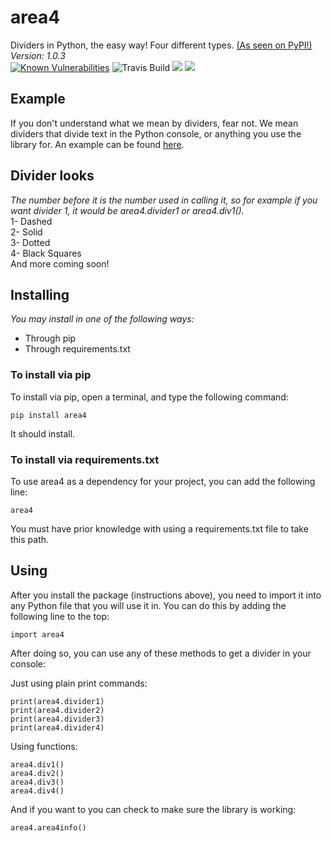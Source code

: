 # area4
Dividers in Python, the easy way!  Four different types.  [(As seen on PyPI!)](https://pypi.org/project/area4)  
*Version: 1.0.3*  
[![Known Vulnerabilities](https://snyk.io/test/github/RDIL/area4/badge.svg?targetFile=requirements.txt)](https://snyk.io/test/github/RDIL/area4?targetFile=requirements.txt) ![Travis Build](https://travis-ci.com/RDIL/area4.svg?branch=master) ![](https://img.shields.io/badge/license-MIT-orange.svg) [![](https://img.shields.io/badge/pypi-1.0.2-purple.svg)](https://pypi.org/project/area4)  

## Example  
If you don't understand what we mean by dividers, fear not.  We mean dividers that divide text in the Python console, or anything you use the library for.  An example can be found [here](https://repl.it/@jumbocakeyumyum/area4tests).  

## Divider looks  
*The number before it is the number used in calling it, so for example if you want divider 1, it would be area4.divider1 or area4.div1().*  
1- Dashed  
2- Solid  
3- Dotted  
4- Black Squares  
And more coming soon!  

## Installing  
*You may install in one of the following ways:*  
* Through pip  
* Through requirements.txt  

### To install via pip  
To install via pip, open a terminal, and type the following command:  
```  
pip install area4  
```  
It should install.  

### To install via requirements.txt  
To use area4 as a dependency for your project, you can add the following line:  
```  
area4  
```  
You must have prior knowledge with using a requirements.txt file to take this path.  

## Using  
After you install the package (instructions above), you need to import it into any Python file that you will use it in.  You can do this by adding the following line to the top:  
```  
import area4  
```  
After doing so, you can use any of these methods to get a divider in your console:  

Just using plain print commands:  
```  
print(area4.divider1)  
print(area4.divider2)  
print(area4.divider3)  
print(area4.divider4)  
```  
Using functions:  
```  
area4.div1()
area4.div2()
area4.div3()
area4.div4()
```  
And if you want to you can check to make sure the library is working:  
```  
area4.area4info()
```  
